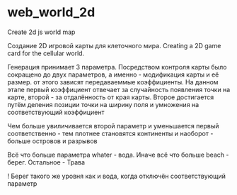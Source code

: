 # web_world_2d
Create 2d js world map

Создание 2D игровой карты для клеточного мира.
Creating a 2D game card for the cellular world.

Генерация принимает 3 параметра. Посредством контроля карты было сокращено до двух параметров, а именно - модификация карты и её размер.
от этого зависят передаваеммые коэффициенты. 
На данном этапе первый коэффициент отвечает за случайность появления точки на карте, второй - за отдалённость от края карты. 
Второе достигается путём деления позиции точки на ширину поля и умножения на соответствующий коэффициент

Чем больше увиличивается второй параметр и уменьшается первый соответственно - тем плотнее становятся континенты и наоборот - больше островов и разрывов

Всё что больше параметра whater - вода.
Иначе всё что больше beach - берег. 
Остальное - Трава

! Берег такого же уровня как и вода, когда отключён соответствующий параметр
